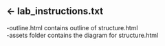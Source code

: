 











## ← lab_instructions.txt

-outline.html contains outline of structure.html <br />
-assets folder contains the diagram for structure.html

